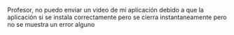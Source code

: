 Profesor, no puedo enviar un video de mi aplicación debido a que la aplicación si se instala correctamente pero se cierra instantaneamente pero no se muestra un error alguno
